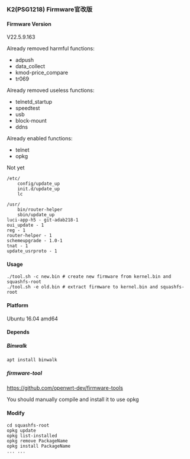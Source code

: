 ### K2(PSG1218)  Firmware官改版

#### Firmware Version 

V22.5.9.163

Already removed harmful functions:

- adpush
- data_collect
- kmod-price_compare
- tr069

Already removed useless functions:

- telnetd_startup
- speedtest
- usb
- block-mount
- ddns

Already enabled functions:

- telnet
- opkg

Not yet

```
/etc/
	config/update_up
	init.d/update_up
	lc

/usr/
	bin/router-helper
	sbin/update_up
luci-app-h5 - git-adab218-1
oui_update - 1
reg - 1
router-helper - 1
schemeupgrade - 1.0-1
tnat - 1
update_usrproto - 1
```

#### Usage

```shell
./tool.sh -c new.bin # create new firmware from kernel.bin and squashfs-root
./tool.sh -e old.bin # extract firmware to kernel.bin and squashfs-root
```

#### Platform

Ubuntu 16.04 amd64

#### Depends

##### Binwalk

```shell
apt install binwalk
```

##### firmware-tool

https://github.com/openwrt-dev/firmware-tools

You should manually compile and install it to use opkg

#### Modify

```shell
cd squashfs-root
opkg update
opkg list-installed
opkg remove PackageName
opkg install PackageName
... ...
```

